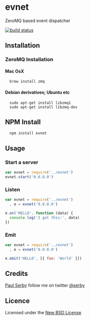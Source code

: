 # evnet

ZeroMQ based event dispatcher

[![build status](https://secure.travis-ci.org/serby/evnet.png)](http://travis-ci.org/serby/evnet)

## Installation

### ZeroMQ Installation

#### Mac OsX

      brew install zmq

#### Debian derivatives; Ubuntu etc

      sudo apt-get install libzmq1
      sudo apt-get install libzmq-dev

## NPM Install

      npm install evnet

## Usage

### Start a server

```js
var evnet = require('../evnet')
evnet.start('0.0.0.0')
```

### Listen

```js
var evnet = require('../evnet')
  , e = evnet('0.0.0.0')

e.on('HELLO', function (data) {
  console.log('I got this:', data)
})

```

### Emit

```js
var evnet = require('../evnet')
  , e = evnet('0.0.0.0')

e.emit('HELLO', [{ foo: 'World' }])
```

## Credits
[Paul Serby](https://github.com/serby/) follow me on twitter [@serby](http://twitter.com/serby)

## Licence
Licensed under the [New BSD License](http://opensource.org/licenses/bsd-license.php)